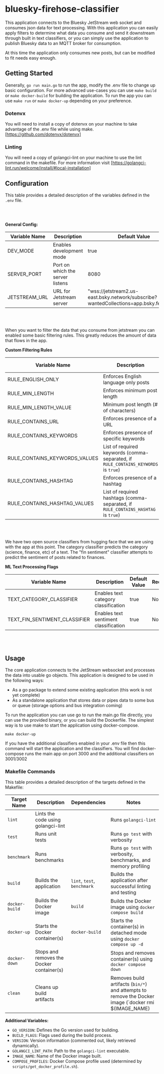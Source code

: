 # bluesky-firehose-classifier

This application connects to the Bluesky JetStream web socket and consumes json data for text processing. With this
application you can easily apply filters to determine what data you consume and send it downstream through built in 
text classifiers, or you can simply use the application to publish Bluesky data to an MQTT broker for consumption.

At this time the application only consumes new posts, but can be modified to fit needs easy enough.

## Getting Started

Generally, `go run main.go` to run the app, modify the .env file to change up basic configuration. For more advanced
use-cases you can use `make build` or `make docker-build` for building the application. To run the app you can use 
`make run` or `make docker-up` depending on your preference.

### Dotenvx

You will need to install a copy of dotenvx on your machine to take advantage of the .env file while using
make. [https://github.com/dotenvx/dotenvx]

### Linting

You will need a copy of golangci-lint on your machine to use the lint command in the makefile.
For more information visit [https://golangci-lint.run/welcome/install/#local-installation]

## Configuration

This table provides a detailed description of the variables defined in the `.env` file. 

<br/><br/> 

**General Config:**

| Variable Name | Description | Default Value | Required |
|---|---|---|---|
| DEV_MODE | Enables development mode | true | Yes |
| SERVER_PORT | Port on which the server listens | 8080 | Yes |
| JETSTREAM_URL | URL for Jetstream server | "wss://jetstream2.us-east.bsky.network/subscribe?wantedCollections=app.bsky.feed.post" | Yes |

<br/><br/> 

When you want to filter the data that you consume from jetstream you can enabled some basic filtering rules. This greatly reduces the amount of data that flows in the app. 

**Custom Filtering Rules**

| Variable Name | Description | Default Value | Required |
|---|---|---|---|
| RULE_ENGLISH_ONLY | Enforces English language only posts | true | No |
| RULE_MIN_LENGTH | Enforces minimum post length | true | No |
| RULE_MIN_LENGTH_VALUE | Minimum post length (# of characters) | 10 | No |
| RULE_CONTAINS_URL | Enforces presence of a URL | true | No |
| RULE_CONTAINS_KEYWORDS | Enforces presence of specific keywords | false | No |
| RULE_CONTAINS_KEYWORDS_VALUES | List of required keywords (comma-separated, if `RULE_CONTAINS_KEYWORDS` is `true`) | false | No |
| RULE_CONTAINS_HASHTAG | Enforces presence of a hashtag | false | No |
| RULE_CONTAINS_HASHTAG_VALUES | List of required hashtags (comma-separated, if `RULE_CONTAINS_HASHTAG` is `true`) | false | No |

<br/><br/> 

We have two open source classifiers from hugging face that we are using with the app at this point. The category classifier predicts the category (science, finance, etc) of a text. The "fin sentiment" classifier attempts to 
predict the sentiment of posts related to finances.

**ML Text Processing Flags**

| Variable Name | Description | Default Value | Required |
|---|---|---|---|
| TEXT_CATEGORY_CLASSIFIER | Enables text category classification | true | No |
| TEXT_FIN_SENTIMENT_CLASSIFIER | Enables text sentiment classification | true | No |

<br/><br/> 

## Usage

The core application connects to the JetStream websocket and processes the data into usable go objects. This application is designed to be used in the following ways:

- As a go package to extend some existing application (this work is not yet complete)
- As a standalone application that stores data or pipes data to some bus or queue (storage options and bus integration coming)

To run the application you can use go to run the main.go file directly, you can use the provided binary, or you can build the Dockerfile. The simplest way is to use make to start the application using docker-compose. 

`make docker-up`

If you have the additional classifiers enabled in your .env file then this command will start the application and the classifiers. You will find docker-compose runs the main app on port 3000 and the additional classifiers on 3001/3002 



### Makefile Commands

This table provides a detailed description of the targets defined in the Makefile:

| Target Name | Description | Dependencies | Notes |
|---|---|---|---|
| `lint` | Lints the code using golangci-lint | | Runs `golangci-lint`
| `test` | Runs unit tests | | Runs `go test` with verbosity
| `benchmark` | Runs benchmarks | | Runs `go test` with verbosity, benchmarks, and memory profiling
| `build` | Builds the application | `lint`, `test`, `benchmark` | Builds the application after successful linting and testing
| `docker-build` | Builds the Docker image | `build` | Builds the Docker image using `docker compose build`
| `docker-up` | Starts the Docker container(s) | `docker-build` | Starts the container(s) in detached mode using `docker compose up -d`
| `docker-down` | Stops and removes the Docker container(s) | | Stops and removes container(s) using `docker compose down`
| `clean` | Cleans up build artifacts | | Removes build artifacts (`bin/*`) and attempts to remove the Docker image (`docker rmi $(IMAGE_NAME) ||

**Additional Variables:**

* `GO_VERSION`: Defines the Go version used for building.
* `BUILD_FLAGS`: Flags used during the build process.
* `VERSION`: Version information (commented out, likely retrieved dynamically).
* `GOLANGCI_LINT_PATH`: Path to the `golangci-lint` executable.
* `IMAGE_NAME`: Name of the Docker image built.
* `COMPOSE_PROFILES`: Docker Compose profile used (determined by `scripts/get_docker_profile.sh`).
